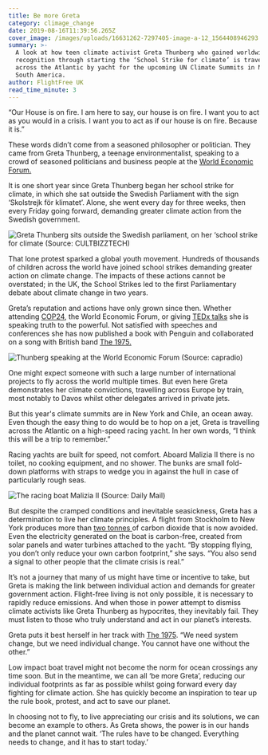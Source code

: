 ```yaml
---
title: Be more Greta
category: climage_change
date: 2019-08-16T11:39:56.265Z
cover_image: /images/uploads/16631262-7297405-image-a-12_1564408946293.jpg
summary: >-
  A look at how teen climate activist Greta Thunberg who gained worldwide
  recognition through starting the ‘School Strike for climate’ is travelling
  across the Atlantic by yacht for the upcoming UN Climate Summits in North and
  South America. 
author: FlightFree UK
read_time_minute: 3
---
```

“Our House is on fire. I am here to say, our house is on fire. I want you to act as you would in a crisis. I want you to act as if our house is on fire. Because it is.” 

These words didn’t come from a seasoned philosopher or politician. They came from Greta Thunberg, a teenage environmentalist, speaking to a crowd of seasoned politicians and business people at the [World Economic Forum. ](https://www.youtube.com/watch?v=M7dVF9xylaw)

It is one short year since Greta Thunberg began her school strike for climate, in which she sat outside the Swedish Parliament with the sign ‘Skolstrejk för klimatet’. Alone, she went every day for three weeks, then every Friday going forward, demanding greater climate action from the Swedish government. 

![](/images/uploads/greta-thunberg_1.jpg "Greta Thunberg sits outside the Swedish parliament, on her ‘school strike for climate (Source: CULTBIZZTECH)   ")

That lone protest sparked a global youth movement. Hundreds of thousands of children across the world have joined school strikes demanding greater action on climate change. The impacts of these actions cannot be overstated; in the UK, the School Strikes led to the first Parliamentary debate about climate change in two years. 

Greta’s reputation and actions have only grown since then. Whether attending [COP24](https://www.youtube.com/watch?v=VFkQSGyeCWg), the World Economic Forum, or giving [TEDx talks](https://www.youtube.com/watch?v=EAmmUIEsN9A) she is speaking truth to the powerful. Not satisfied with speeches and conferences she has now published a book with Penguin and collaborated on a song with British band [The 1975. ](https://www.youtube.com/watch?v=_5z7k9ruxlU)

![](/images/uploads/ap_19025323973604-6f74e57eeb222e5f149610c79ba5a75b58a3227b.jpg "Thunberg speaking at the World Economic Forum (Source: capradio)")

One might expect someone with such a large number of international projects to fly across the world multiple times. But even here Greta demonstrates her climate convictions, travelling across Europe by train, most notably to Davos whilst other delegates arrived in private jets. 

But this year's climate summits are in New York and Chile, an ocean away. Even though the easy thing to do would be to hop on a jet, Greta is travelling across the Atlantic on a high-speed racing yacht. In her own words, “I think this will be a trip to remember.” 

Racing yachts are built for speed, not comfort. Aboard Malizia II there is no toilet, no cooking equipment, and no shower. The bunks are small fold-down platforms with straps to wedge you in against the hull in case of particularly rough seas. 

![](/images/uploads/16631262-7297405-image-a-12_1564408946293.jpg "The racing boat Malizia II (Source: Daily Mail)   ")

But despite the cramped conditions and inevitable seasickness, Greta has a determination to live her climate principles. A flight from Stockholm to New York produces more than [two tonnes ](http://flightemissionmap.org/)of carbon dioxide that is now avoided. Even the electricity generated on the boat is carbon-free, created from solar panels and water turbines attached to the yacht. “By stopping flying, you don’t only reduce your own carbon footprint,” she says. “You also send a signal to other people that the climate crisis is real.”

It’s not a journey that many of us might have time or incentive to take, but Greta is making the link between individual action and demands for greater government action. Flight-free living is not only possible, it is necessary to rapidly reduce emissions. And when those in power attempt to dismiss climate activists like Greta Thunberg as hypocrites, they inevitably fail. They must listen to those who truly understand and act in our planet’s interests.

Greta puts it best herself in her track with [The 1975](https://www.youtube.com/watch?v=_5z7k9ruxlU). “We need system change, but we need individual change. You cannot have one without the other.”

Low impact boat travel might not become the norm for ocean crossings any time soon. But in the meantime, we can all ‘be more Greta’, reducing our individual footprints as far as possible whilst going forward every day fighting for climate action. She has quickly become an inspiration to tear up the rule book, protest, and act to save our planet. 

In choosing not to fly, to live appreciating our crisis and its solutions, we can become an example to others. As Greta shows, the power is in our hands and the planet cannot wait. ‘The rules have to be changed. Everything needs to change, and it has to start today.’
